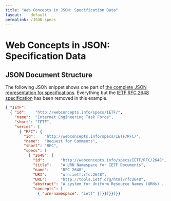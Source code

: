 ```yaml
---
title: "Web Concepts in JSON: Specification Data"
layout:    default
permalink: /JSON-specs
---
```


# Web Concepts in JSON: Specification Data


## JSON Document Structure

The following JSON snippet shows one part of [the complete JSON representation for specifications](/specs/specs.json). Everything but the [IETF RFC 2648 specification](/specs/IETF/RFC/2648) has been removed in this example.

```json
{ "IETF":
  { "id":    "http://webconcepts.info/specs/IETF/",
    "name":  "Internet Engineering Task Force",
    "short": "IETF",
    "series": [
      { "RFC": {
        "id":    "http://webconcepts.info/specs/IETF/RFC/",
        "name":  "Request for Comments",
        "short": "RFC",
        "specs": [
          { "2648": {
            "id":       "http://webconcepts.info/specs/IETF/RFC/2648",
            "title":    "A URN Namespace for IETF Documents",
            "name":     "RFC 2648",
            "URI":      "urn:ietf:rfc:2648",
            "URL":      "http://tools.ietf.org/html/rfc2648",
            "abstract": "A system for Uniform Resource Names (URNs) ...",
            "concepts": [
              { "urn-namespace": "ietf" }]}}]}}]}}
```
